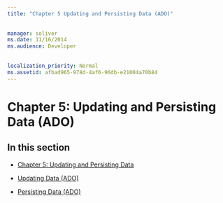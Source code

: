 ```yaml
---
title: "Chapter 5 Updating and Persisting Data (ADO)"
  
  
manager: soliver
ms.date: 11/16/2014
ms.audience: Developer
 
  
localization_priority: Normal
ms.assetid: afbad965-978d-4af6-96db-e21004a70b84
---
```


# Chapter 5: Updating and Persisting Data (ADO)

## In this section

- [Chapter 5: Updating and Persisting Data](chapter-5-updating-and-persisting-data.md)
    
- [Updating Data (ADO)](updating-data-ado.md)
    
- [Persisting Data (ADO)](persisting-data-ado.md)
    

